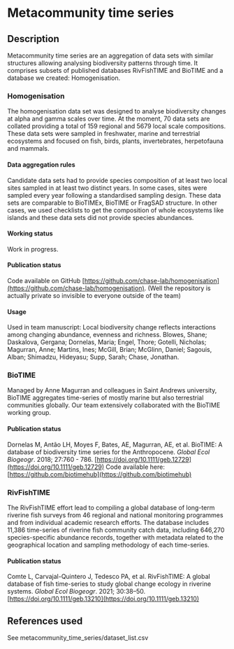 # Metacommunity time series

## Description
Metacommunity time series are an aggregation of data sets with similar structures
allowing analysing biodiversity patterns through time. It comprises subsets of
published databases RivFishTIME and BioTIME and a database we created: Homogenisation.



### Homogenisation
The homogenisation data set was designed to analyse biodiversity changes at alpha and gamma scales over time.
At the moment, 70 data sets are collated providing a total of 159 regional and 5679 local scale compositions. These data sets were sampled in freshwater, marine and terrestrial ecosystems and focused on fish, birds, plants, invertebrates, herpetofauna and mammals.


#### Data aggregation rules
Candidate data sets had to provide species composition of at least two local sites sampled in at least two distinct years. In some cases, sites were sampled every year following a standardised sampling design. These data sets are comparable to BioTIMEx, BioTIME or FragSAD structure. In other cases, we used checklists to get the composition of whole ecosystems like islands and these data sets did not provide species abundances.

#### Working status
Work in progress.

#### Publication status
Code available on GitHub [https://github.com/chase-lab/homogenisation](https://github.com/chase-lab/homogenisation). (Well the repository is actually private so invisible to everyone outside of the team)

#### Usage
Used in team manuscript: Local biodiversity change reflects interactions among
changing abundance, evenness and richness. Blowes, Shane; Daskalova, Gergana;
Dornelas, Maria; Engel, Thore; Gotelli, Nicholas; Magurran, Anne; Martins, Ines;
McGill, Brian; McGlinn, Daniel; Sagouis, Alban; Shimadzu, Hideyasu; Supp, Sarah;
Chase, Jonathan.


### BioTIME
Managed by Anne Magurran and colleagues in Saint Andrews university, BioTIME aggregates time-series of mostly marine but also terrestrial communities globally. Our team extensively collaborated with the BioTIME working group.

#### Publication status
Dornelas M, Antão LH, Moyes F, Bates, AE, Magurran, AE, et al. BioTIME: A database of biodiversity time series for the Anthropocene. _Global Ecol Biogeogr_. 2018; 27:760 - 786. [https://doi.org/10.1111/geb.12729](https://doi.org/10.1111/geb.12729)
Code available here: [https://github.com/biotimehub](https://github.com/biotimehub)

### RivFishTIME
The RivFishTIME effort lead to compiling a global database of long-term riverine fish surveys from 46
regional and national monitoring programmes and from individual academic research
efforts. The database includes 11,386 time-series of
riverine fish community catch data, including 646,270 species-specific abundance
records, together with metadata related to the geographical location and sampling
methodology of each time-series.

#### Publication status
Comte L, Carvajal-Quintero J,
Tedesco PA, et al. RivFishTIME: A global database of fish
time-series to study global change ecology in riverine
systems. _Global Ecol Biogeogr_. 2021; 30:38–50. [https://doi.org/10.1111/geb.13210](https://doi.org/10.1111/geb.13210)

## References used
See metacommunity_time_series/dataset_list.csv
